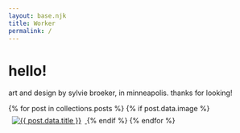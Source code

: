 ```yaml
---
layout: base.njk
title: Worker 
permalink: /
---
```



# hello! 

art and design by sylvie broeker, in minneapolis. thanks for looking!

<div class="post-thumbnails">
  {% for post in collections.posts %}
    {% if post.data.image %}
      <a href="{{ post.url }}">
        <img
          src="{{ post.data.image }}"
          alt="{{ post.data.title }}"
          style="max-width:150px; height:auto; object-fit:cover; margin:0.5em;"
        />
      </a>
    {% endif %}
  {% endfor %}
</div>
